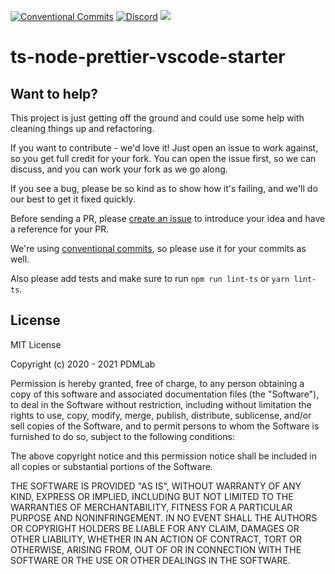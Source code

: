[![Conventional Commits](https://img.shields.io/badge/Conventional%20Commits-1.0.0-yellow.svg)](https://conventionalcommits.org) 
[![Discord](https://img.shields.io/discord/1070453198000767076)](https://discord.gg/dKWyyv6M)
<img src="https://img.shields.io/github/actions/workflow/status/pdmlab/ts-node-prettier-vscode-starter/ci.yml?branch=main" />

# ts-node-prettier-vscode-starter

## Want to help?

This project is just getting off the ground and could use some help with cleaning things up and refactoring.

If you want to contribute - we'd love it! Just open an issue to work against, so you get full credit for your fork. You can open the issue first, so we can discuss, and you can work your fork as we go along.

If you see a bug, please be so kind as to show how it's failing, and we'll do our best to get it fixed quickly.

Before sending a PR, please [create an issue](issues/new) to introduce your idea and have a reference for your PR.

We're using [conventional commits](https://www.conventionalcommits.org), so please use it for your commits as well.

Also please add tests and make sure to run `npm run lint-ts` or `yarn lint-ts`.

## License

MIT License

Copyright (c) 2020 - 2021 PDMLab

Permission is hereby granted, free of charge, to any person obtaining a copy of this software and associated documentation files (the "Software"), to deal in the Software without restriction, including without limitation the rights to use, copy, modify, merge, publish, distribute, sublicense, and/or sell copies of the Software, and to permit persons to whom the Software is furnished to do so, subject to the following conditions:

The above copyright notice and this permission notice shall be included in all copies or substantial portions of the Software.

THE SOFTWARE IS PROVIDED "AS IS", WITHOUT WARRANTY OF ANY KIND, EXPRESS OR IMPLIED, INCLUDING BUT NOT LIMITED TO THE WARRANTIES OF MERCHANTABILITY, FITNESS FOR A PARTICULAR PURPOSE AND NONINFRINGEMENT. IN NO EVENT SHALL THE AUTHORS OR COPYRIGHT HOLDERS BE LIABLE FOR ANY CLAIM, DAMAGES OR OTHER LIABILITY, WHETHER IN AN ACTION OF CONTRACT, TORT OR OTHERWISE, ARISING FROM, OUT OF OR IN CONNECTION WITH THE SOFTWARE OR THE USE OR OTHER DEALINGS IN THE SOFTWARE.
